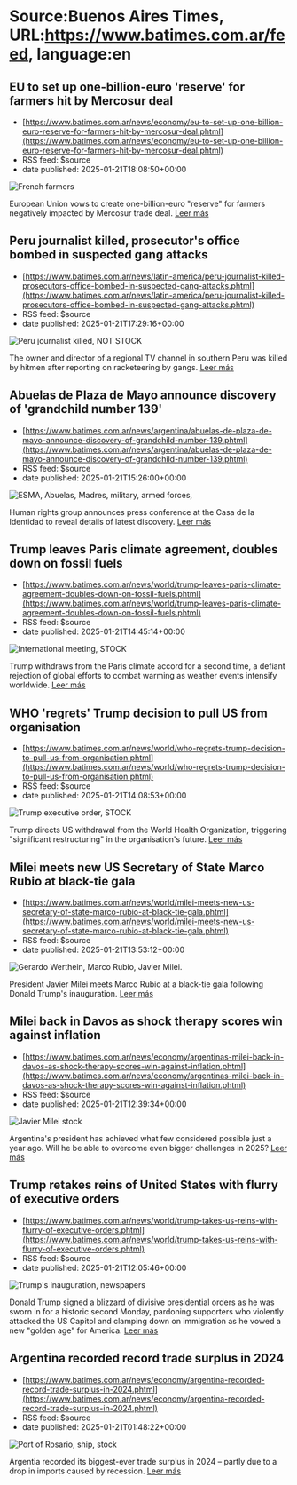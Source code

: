 # Source:Buenos Aires Times, URL:https://www.batimes.com.ar/feed, language:en

## EU to set up one-billion-euro 'reserve' for farmers hit by Mercosur deal
 - [https://www.batimes.com.ar/news/economy/eu-to-set-up-one-billion-euro-reserve-for-farmers-hit-by-mercosur-deal.phtml](https://www.batimes.com.ar/news/economy/eu-to-set-up-one-billion-euro-reserve-for-farmers-hit-by-mercosur-deal.phtml)
 - RSS feed: $source
 - date published: 2025-01-21T18:08:50+00:00

<p><img src="https://fotos.perfil.com/2024/11/19/trim/540/304/french-farmers-1914309.jpg" alt="French farmers" /></p>European Union vows to create one-billion-euro "reserve" for farmers negatively impacted by Mercosur trade deal. <a href="https://www.batimes.com.ar/news/economy/eu-to-set-up-one-billion-euro-reserve-for-farmers-hit-by-mercosur-deal.phtml">Leer más</a>

## Peru journalist killed, prosecutor's office bombed in suspected gang attacks
 - [https://www.batimes.com.ar/news/latin-america/peru-journalist-killed-prosecutors-office-bombed-in-suspected-gang-attacks.phtml](https://www.batimes.com.ar/news/latin-america/peru-journalist-killed-prosecutors-office-bombed-in-suspected-gang-attacks.phtml)
 - RSS feed: $source
 - date published: 2025-01-21T17:29:16+00:00

<p><img src="https://fotos.perfil.com/2025/01/21/trim/540/304/peru-journalist-killed-not-stock-1952030.jpg" alt="Peru journalist killed, NOT STOCK" /></p>The owner and director of a regional TV channel in southern Peru was killed by hitmen after reporting on racketeering by gangs. <a href="https://www.batimes.com.ar/news/latin-america/peru-journalist-killed-prosecutors-office-bombed-in-suspected-gang-attacks.phtml">Leer más</a>

## Abuelas de Plaza de Mayo announce discovery of 'grandchild number 139'
 - [https://www.batimes.com.ar/news/argentina/abuelas-de-plaza-de-mayo-announce-discovery-of-grandchild-number-139.phtml](https://www.batimes.com.ar/news/argentina/abuelas-de-plaza-de-mayo-announce-discovery-of-grandchild-number-139.phtml)
 - RSS feed: $source
 - date published: 2025-01-21T15:26:00+00:00

<p><img src="https://fotos.perfil.com/2024/04/05/trim/540/304/esma-abuelas-madres-military-armed-forces-1780220.jpg" alt="ESMA, Abuelas, Madres, military, armed forces," /></p>Human rights group announces press conference at the Casa de la Identidad to reveal details of latest discovery. <a href="https://www.batimes.com.ar/news/argentina/abuelas-de-plaza-de-mayo-announce-discovery-of-grandchild-number-139.phtml">Leer más</a>

## Trump leaves Paris climate agreement, doubles down on fossil fuels
 - [https://www.batimes.com.ar/news/world/trump-leaves-paris-climate-agreement-doubles-down-on-fossil-fuels.phtml](https://www.batimes.com.ar/news/world/trump-leaves-paris-climate-agreement-doubles-down-on-fossil-fuels.phtml)
 - RSS feed: $source
 - date published: 2025-01-21T14:45:14+00:00

<p><img src="https://fotos.perfil.com/2025/01/21/trim/540/304/international-meeting-stock-1951918.jpg" alt="International meeting, STOCK" /></p>Trump withdraws from the Paris climate accord for a second time, a defiant rejection of global efforts to combat warming as weather events intensify worldwide.
 <a href="https://www.batimes.com.ar/news/world/trump-leaves-paris-climate-agreement-doubles-down-on-fossil-fuels.phtml">Leer más</a>

## WHO 'regrets' Trump decision to pull US from organisation
 - [https://www.batimes.com.ar/news/world/who-regrets-trump-decision-to-pull-us-from-organisation.phtml](https://www.batimes.com.ar/news/world/who-regrets-trump-decision-to-pull-us-from-organisation.phtml)
 - RSS feed: $source
 - date published: 2025-01-21T14:08:53+00:00

<p><img src="https://fotos.perfil.com/2025/01/21/trim/540/304/trump-executive-order-stock-1951874.jpg" alt="Trump executive order, STOCK" /></p>Trump directs US withdrawal from the World Health Organization, triggering "significant restructuring" in the organisation's future. <a href="https://www.batimes.com.ar/news/world/who-regrets-trump-decision-to-pull-us-from-organisation.phtml">Leer más</a>

## Milei meets new US Secretary of State Marco Rubio at black-tie gala
 - [https://www.batimes.com.ar/news/world/milei-meets-new-us-secretary-of-state-marco-rubio-at-black-tie-gala.phtml](https://www.batimes.com.ar/news/world/milei-meets-new-us-secretary-of-state-marco-rubio-at-black-tie-gala.phtml)
 - RSS feed: $source
 - date published: 2025-01-21T13:53:12+00:00

<p><img src="https://fotos.perfil.com/2025/01/21/trim/540/304/gerardo-werthein-marco-rubio-javier-milei-1951873.jpg" alt="Gerardo Werthein, Marco Rubio, Javier Milei." /></p>President Javier Milei meets Marco Rubio at a black-tie gala following Donald Trump's inauguration. <a href="https://www.batimes.com.ar/news/world/milei-meets-new-us-secretary-of-state-marco-rubio-at-black-tie-gala.phtml">Leer más</a>

## Milei back in Davos as shock therapy scores win against inflation
 - [https://www.batimes.com.ar/news/economy/argentinas-milei-back-in-davos-as-shock-therapy-scores-win-against-inflation.phtml](https://www.batimes.com.ar/news/economy/argentinas-milei-back-in-davos-as-shock-therapy-scores-win-against-inflation.phtml)
 - RSS feed: $source
 - date published: 2025-01-21T12:39:34+00:00

<p><img src="https://fotos.perfil.com/2025/01/21/trim/540/304/javier-milei-stock-1951833.jpg" alt="Javier Milei stock" /></p>Argentina's president has achieved what few considered possible just a year ago. Will he be able to overcome even bigger challenges in 2025? <a href="https://www.batimes.com.ar/news/economy/argentinas-milei-back-in-davos-as-shock-therapy-scores-win-against-inflation.phtml">Leer más</a>

## Trump retakes reins of United States with flurry of executive orders
 - [https://www.batimes.com.ar/news/world/trump-takes-us-reins-with-flurry-of-executive-orders.phtml](https://www.batimes.com.ar/news/world/trump-takes-us-reins-with-flurry-of-executive-orders.phtml)
 - RSS feed: $source
 - date published: 2025-01-21T12:05:46+00:00

<p><img src="https://fotos.perfil.com/2025/01/21/trim/540/304/trumps-inauguration-newspapers-1951814.jpg" alt="Trump's inauguration, newspapers" /></p>Donald Trump signed a blizzard of divisive presidential orders as he was sworn in for a historic second Monday, pardoning supporters who violently attacked the US Capitol and clamping down on immigration as he vowed a new "golden age" for America.  <a href="https://www.batimes.com.ar/news/world/trump-takes-us-reins-with-flurry-of-executive-orders.phtml">Leer más</a>

## Argentina recorded record trade surplus in 2024
 - [https://www.batimes.com.ar/news/economy/argentina-recorded-record-trade-surplus-in-2024.phtml](https://www.batimes.com.ar/news/economy/argentina-recorded-record-trade-surplus-in-2024.phtml)
 - RSS feed: $source
 - date published: 2025-01-21T01:48:22+00:00

<p><img src="https://fotos.perfil.com/2025/01/21/trim/540/304/port-of-rosario-ship-stock-1951732.jpg" alt="Port of Rosario, ship, stock" /></p>Argentia recorded its biggest-ever trade surplus in 2024 – partly due to a drop in imports caused by recession.
 <a href="https://www.batimes.com.ar/news/economy/argentina-recorded-record-trade-surplus-in-2024.phtml">Leer más</a>

